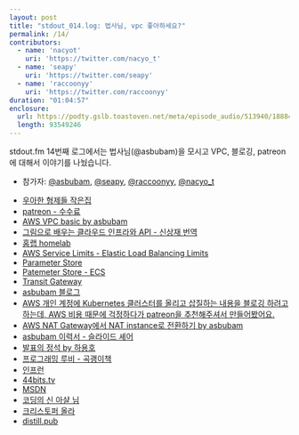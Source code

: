 ```yaml
---
layout: post
title: "stdout_014.log: 법사님, vpc 좋아하세요?"
permalink: /14/
contributors:
  - name: 'nacyot'
    uri: 'https://twitter.com/nacyo_t'
  - name: 'seapy'
    uri: 'https://twitter.com/seapy'
  - name: 'raccoonyy'
    uri: 'https://twitter.com/raccoonyy'
duration: "01:04:57"
enclosure:
  url: https://podty.gslb.toastoven.net/meta/episode_audio/513940/188843_1548262395996.mp3
  length: 93549246
---
```


stdout.fm 14번째 로그에서는 법사님(@asbubam)을 모시고 VPC, 블로깅, patreon에 대해서 이야기를 나눴습니다.

* 참가자: [@asbubam][asbubam], [@seapy][sea], [@raccoonyy][rac], [@nacyo_t][nac]

[asbubam]: https://twitter.com/asbubam
[sea]: https://twitter.com/seapy
[rac]: https://twitter.com/raccoonyy
[nac]: https://twitter.com/nacyo_t

* [우아한 형제들 작은집](http://naver.me/x0wJs4BQ)
* [patreon - 수수료](https://support.patreon.com/hc/en-us/articles/204606125-How-do-you-calculate-fees-)
* [AWS VPC basic by asbubam](https://blog.2dal.com/2017/09/12/aws-vpc-basic/)
* [그림으로 배우는 클라우드 인프라와 API - 신상재 번역](https://www.aladin.co.kr/shop/wproduct.aspx?ItemId=109486799)
* [홈랩 homelab](https://www.reddit.com/r/homelab/)
* [AWS Service Limits - Elastic Load Balancing Limits](https://docs.aws.amazon.com/general/latest/gr/aws_service_limits.html#limits_elastic_load_balancer)
* [Parameter Store](https://docs.aws.amazon.com/systems-manager/latest/userguide/systems-manager-paramstore.html)
* [Patemeter Store - ECS](https://docs.aws.amazon.com/AmazonECS/latest/developerguide/specifying-sensitive-data.html)
* [Transit Gateway](https://aws.amazon.com/transit-gateway/)
* [asbubam 블로그](https://blog.2dal.com/)
* [AWS 개인 계정에 Kubernetes 클러스터를 올리고 삽질하는 내용을 블로깅 하려고 하는데, AWS 비용 때문에 걱정하다가 patreon을 추천해주셔서 만들어봤어요.](https://twitter.com/asbubam/status/973828322789675008?s=20)
* [AWS NAT Gateway에서 NAT instance로 전환하기 by asbubam](https://blog.2dal.com/2018/12/31/nat-gateway-to-nat-instance/)
* [asbubam 이력서 - 슬라이드 셰어](https://www.slideshare.net/SeungWooLee2/20130416)
* [발표의 정석 by 하용호](https://t.co/DxXKMjrVRT)
* [프로그래밍 루비 - 곡괭이책](https://blog.insightbook.co.kr/book/programming-insight/프로그래밍-루비-개정판/)
* [인프런](https://www.inflearn.com/)
* [44bits.tv](https://44bits.tv)
* [MSDN](https://msdn.microsoft.com/)
* [코딩의 신 아샬 님](https://www.youtube.com/channel/UCLLncfeIYljE0o_yUw7MkcA)
* [크리스토퍼 올라](http://colah.github.io)
* [distill.pub](https://distill.pub/)
